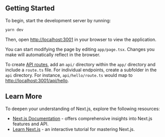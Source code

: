 ## Getting Started

To begin, start the development server by running:

```bash
yarn dev
```

Then, open [http://localhost:3001](http://localhost:3001) in your browser to view the application.

You can start modifying the page by editing `app/page.tsx`. Changes you make will automatically reflect in the browser.

To create [API routes](https://nextjs.org/docs/app/building-your-application/routing/router-handlers), add an `api/` directory within the `app/` directory and include a `route.ts` file. For individual endpoints, create a subfolder in the `api` directory. For instance, `api/hello/route.ts` would map to [http://localhost:3001/api/hello](http://localhost:3001/api/hello).

## Learn More

To deepen your understanding of Next.js, explore the following resources:

- [Next.js Documentation](https://nextjs.org/docs) - offers comprehensive insights into Next.js features and API.
- [Learn Next.js](https://nextjs.org/learn/foundations/about-nextjs) - an interactive tutorial for mastering Next.js.
